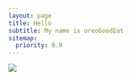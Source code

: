 ```yaml
---
layout: page
title: Hello
subtitle: My name is oreoGoodEat
sitemap:
  priority: 0.9
---
```


<img src="{{ '/assets/img/pudhina.jpg' | prepend: site.baseurl }}" id="about-img">

<div id="describe-text">
</div>